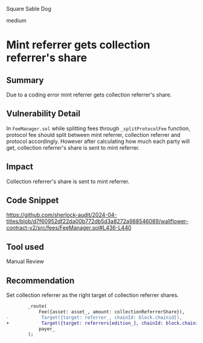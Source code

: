 Square Sable Dog

medium

# Mint referrer gets collection referrer's share

## Summary
Due to a coding error mint referrer gets collection referrer's share.
## Vulnerability Detail
In `FeeManager.sol` while splitting fees through `_splitProtocolFee` function, protocol fee should split between mint referrer, collection referrer and protocol accordingly. However after calculating how much each party will get, collection referrer's share is sent to mint referrer.
## Impact
Collection referrer's share is sent to mint referrer.
## Code Snippet
https://github.com/sherlock-audit/2024-04-titles/blob/d7f60952df22da00b772db5d3a8272a988546089/wallflower-contract-v2/src/fees/FeeManager.sol#L436-L440
## Tool used

Manual Review

## Recommendation
Set collection referrer as the right target of collection referrer shares.
```diff
        _route(
            Fee({asset: asset_, amount: collectionReferrerShare}),
-            Target({target: referrer_, chainId: block.chainid}),
+            Target({target: referrers[edition_], chainId: block.chainid}),
            payer_
        );
```